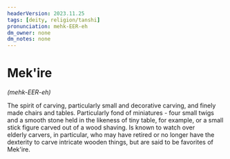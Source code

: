 ```yaml
---
headerVersion: 2023.11.25
tags: [deity, religion/tanshi]
pronunciation: mehk-EER-eh
dm_owner: none
dm_notes: none
---
```

# Mek'ire
*(mehk-EER-eh)*

The spirit of carving, particularly small and decorative carving, and finely made chairs and tables. Particularly fond of miniatures - four small twigs and a smooth stone held in the likeness of tiny table, for example, or a small stick figure carved out of a wood shaving. Is known to watch over elderly carvers, in particular, who may have retired or no longer have the dexterity to carve intricate wooden things, but are said to be favorites of Mek'ire.